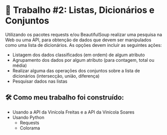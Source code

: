 # 🐍 Trabalho #2: Listas, Dicionários e Conjuntos

Utilizando os pacotes requests e/ou BeautifulSoup realizar uma pesquisa na Web ou uma API, para obtenção de dados que devem ser manipulados como uma lista de dicionários. As opções devem incluir
as seguintes ações:
  - Listagem dos dados classificados (em ordem) de algum atributo
  - Agrupamento dos dados por algum atributo (para contagem, total ou média)
  - Realizar alguma das operações dos conjuntos sobre a lista de dicionários (intersecção, união, diferença)
  - Pesquisar dados nas listas


## 🛠️ Como meu trabalho foi construído:

+ Usando a API da Vinícola Freitas e a API da Vinícola Soares
+ Usando Python
  * Requests
  * Colorama
